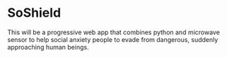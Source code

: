 # SoShield

This will be a progressive web app that combines python and microwave sensor to help social anxiety people to evade from dangerous, suddenly approaching human beings.
